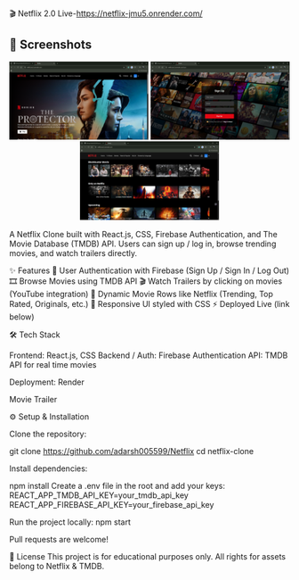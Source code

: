 🎬 Netflix 2.0
Live-https://netflix-jmu5.onrender.com/

## 📸 Screenshots  

<p align="center">
  <img src="./src/assets/home.png" alt="Home Page" width="250"/>
  <img src="./src/assets/Screenshot%20(187).png" alt="Login Page" width="250"/>
  <img src="./src/assets/list.png" alt="Trailer" width="250"/>
</p>

A Netflix Clone built with React.js, CSS, Firebase Authentication, and The Movie Database (TMDB) API.
Users can sign up / log in, browse trending movies, and watch trailers directly.

✨ Features
🔐 User Authentication with Firebase (Sign Up / Sign In / Log Out)
🎞️ Browse Movies using TMDB API
🎬 Watch Trailers by clicking on movies (YouTube integration)
🔎 Dynamic Movie Rows like Netflix (Trending, Top Rated, Originals, etc.)
🎨 Responsive UI styled with CSS
⚡ Deployed Live (link below)

🛠️ Tech Stack

Frontend: React.js, CSS
Backend / Auth: Firebase Authentication
API: TMDB API for real time movies

Deployment: Render

Movie Trailer

⚙️ Setup & Installation

Clone the repository:

git clone https://github.com/adarsh005599/Netflix
cd netflix-clone

Install dependencies:

npm install
Create a .env file in the root and add your keys:
REACT_APP_TMDB_API_KEY=your_tmdb_api_key
REACT_APP_FIREBASE_API_KEY=your_firebase_api_key

Run the project locally:
npm start

Pull requests are welcome!

📜 License
This project is for educational purposes only. All rights for assets belong to Netflix & TMDB.
